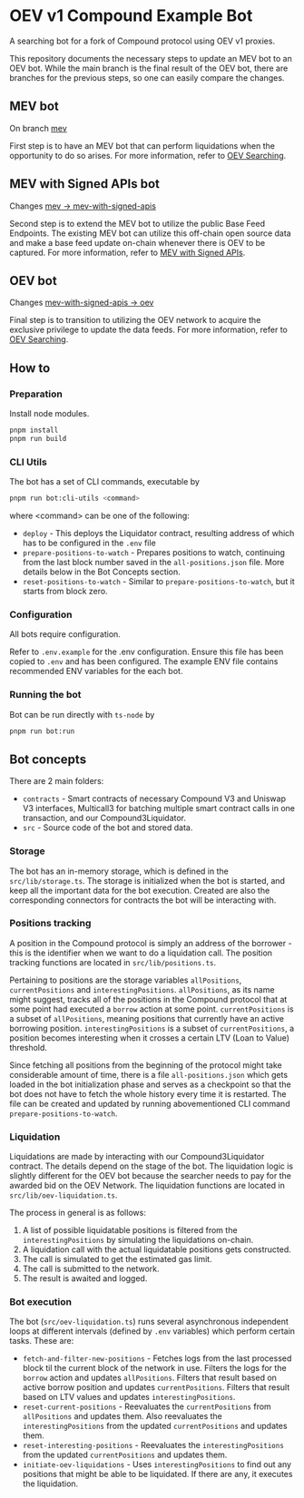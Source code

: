 # OEV v1 Compound Example Bot

A searching bot for a fork of Compound protocol using OEV v1 proxies.

This repository documents the necessary steps to update an MEV bot to an OEV bot. While the main branch is the final
result of the OEV bot, there are branches for the previous steps, so one can easily compare the changes.

## MEV bot

On branch [mev](https://github.com/api3dao/oev-v1-compound-bot/tree/mev)

First step is to have an MEV bot that can perform liquidations when the opportunity to do so arises. For more
information, refer to [OEV Searching](https://docs.api3.org/oev/searchers/).

## MEV with Signed APIs bot

Changes [mev -> mev-with-signed-apis](https://github.com/api3dao/oev-v1-compound-bot/compare/mev...mev-with-signed-apis)

Second step is to extend the MEV bot to utilize the public Base Feed Endpoints. The existing MEV bot can utilize this
off-chain open source data and make a base feed update on-chain whenever there is OEV to be captured. For more
information, refer to [MEV with Signed APIs](https://docs.api3.org/oev/searchers/mev-with-signed-apis.html).

## OEV bot

Changes [mev-with-signed-apis -> oev](https://github.com/api3dao/oev-v1-compound-bot/compare/mev-with-signed-apis...oev)

Final step is to transition to utilizing the OEV network to acquire the exclusive privilege to update the data feeds.
For more information, refer to [OEV Searching](https://docs.api3.org/oev/searchers/oev-searching.html).

## How to

### Preparation

Install node modules.

```bash
pnpm install
pnpm run build
```

### CLI Utils

The bot has a set of CLI commands, executable by

```bash
pnpm run bot:cli-utils <command>
```

where \<command\> can be one of the following:

- `deploy` - This deploys the Liquidator contract, resulting address of which has to be configured in the `.env` file
- `prepare-positions-to-watch` - Prepares positions to watch, continuing from the last block number saved in the
  `all-positions.json` file. More details below in the Bot Concepts section.
- `reset-positions-to-watch` - Similar to `prepare-positions-to-watch`, but it starts from block zero.

### Configuration

All bots require configuration.

Refer to `.env.example` for the .env configuration. Ensure this file has been copied to `.env` and has been configured.
The example ENV file contains recommended ENV variables for the each bot.

### Running the bot

Bot can be run directly with `ts-node` by

```bash
pnpm run bot:run
```

## Bot concepts

There are 2 main folders:

- `contracts` - Smart contracts of necessary Compound V3 and Uniswap V3 interfaces, Multicall3 for batching multiple
  smart contract calls in one transaction, and our Compound3Liquidator.
- `src` - Source code of the bot and stored data.

### Storage

The bot has an in-memory storage, which is defined in the `src/lib/storage.ts`. The storage is initialized when the bot
is started, and keep all the important data for the bot execution. Created are also the corresponding connectors for
contracts the bot will be interacting with.

### Positions tracking

A position in the Compound protocol is simply an address of the borrower - this is the identifier when we want to do a
liquidation call. The position tracking functions are located in `src/lib/positions.ts`.

Pertaining to positions are the storage variables `allPositions`, `currentPositions` and `interestingPositions`.
`allPositions`, as its name might suggest, tracks all of the positions in the Compound protocol that at some point had
executed a `borrow` action at some point. `currentPositions` is a subset of `allPositions`, meaning positions that
currently have an active borrowing position. `interestingPositions` is a subset of `currentPositions`, a position
becomes interesting when it crosses a certain LTV (Loan to Value) threshold.

Since fetching all positions from the beginning of the protocol might take considerable amount of time, there is a file
`all-positions.json` which gets loaded in the bot initialization phase and serves as a checkpoint so that the bot does
not have to fetch the whole history every time it is restarted. The file can be created and updated by running
abovementioned CLI command `prepare-positions-to-watch`.

### Liquidation

Liquidations are made by interacting with our Compound3Liquidator contract. The details depend on the stage of the bot.
The liquidation logic is slightly different for the OEV bot because the searcher needs to pay for the awarded bid on the
OEV Network. The liquidation functions are located in `src/lib/oev-liquidation.ts`.

The process in general is as follows:

1. A list of possible liquidatable positions is filtered from the `interestingPositions` by simulating the liquidations
   on-chain.
2. A liquidation call with the actual liquidatable positions gets constructed.
3. The call is simulated to get the estimated gas limit.
4. The call is submitted to the network.
5. The result is awaited and logged.

### Bot execution

The bot (`src/oev-liquidation.ts`) runs several asynchronous independent loops at different intervals (defined by `.env`
variables) which perform certain tasks. These are:

- `fetch-and-filter-new-positions` - Fetches logs from the last processed block til the current block of the network in
  use. Filters the logs for the `borrow` action and updates `allPositions`. Filters that result based on active borrow
  position and updates `currentPositions`. Filters that result based on LTV values and updates `interestingPositions`.
- `reset-current-positions` - Reevaluates the `currentPositions` from `allPositions` and updates them. Also reevaluates
  the `interestingPositions` from the updated `currentPositions` and updates them.
- `reset-interesting-positions` - Reevaluates the `interestingPositions` from the updated `currentPositions` and updates
  them.
- `initiate-oev-liquidations` - Uses `interestingPositions` to find out any positions that might be able to be
  liquidated. If there are any, it executes the liquidation.
